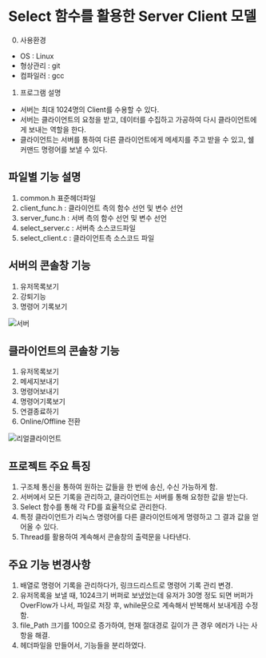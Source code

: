 # Select 함수를 활용한 Server Client 모델
0. 사용환경
- OS : Linux  
- 형상관리 : git  
- 컴파일러 : gcc
  
1. 프로그램 설명  
- 서버는 최대 1024명의 Client를 수용할 수 있다.  
- 서버는 클라이언트의 요청을 받고, 데이터를 수집하고 가공하여 다시 클라이언트에게 보내는 역할을 한다.  
- 클라이언트는 서버를 통하여 다른 클라이언트에게 메세지를 주고 받을 수 있고, 쉘 커맨드 명령어를 보낼 수 있다. 
## 파일별 기능 설명
1. common.h 표준헤더파일  
2. client_func.h : 클라이언트 측의 함수 선언 및 변수 선언  
3. server_func.h : 서버 측의 함수 선언 및 변수 선언  
4. select_server.c : 서버측 소스코드파일  
5. select_client.c : 클라이언트측 소스코드 파일  
## 서버의 콘솔창 기능
1. 유저목록보기  
2. 강퇴기능  
3. 명령어 기록보기  

![서버](https://user-images.githubusercontent.com/80387186/204316584-36d7d508-f9c8-42b4-a1ba-39d8961672c8.PNG)

## 클라이언트의 콘솔창 기능
1. 유저목록보기  
2. 메세지보내기  
3. 명령어보내기  
4. 명령어기록보기  
5. 연결종료하기  
6. Online/Offline 전환  

![리얼클라이언트](https://user-images.githubusercontent.com/80387186/204316271-e610cdc3-e86c-4197-aa3b-e2700e53181f.PNG)

## 프로젝트 주요 특징
1. 구조체 통신을 통하여 원하는 값들을 한 번에 송신, 수신 가능하게 함.  
2. 서버에서 모든 기록을 관리하고, 클라이언트는 서버를 통해 요청한 값을 받는다.  
3. Select 함수를 통해 각 FD를 효율적으로 관리한다.  
4. 특정 클라이언트가 리눅스 명령어를 다른 클라이언트에게 명령하고 그 결과 값을 얻어올 수 있다.  
5. Thread를 활용하여 계속해서 콘솔창의 출력문을 나타낸다.  

## 주요 기능 변경사항
1. 배열로 명령어 기록을 관리하다가, 링크드리스트로 명령어 기록 관리 변경.  
2. 유저목록을 보낼 때, 1024크기 버퍼로 보냈었는데 유저가 30명 정도 되면 버퍼가 OverFlow가 나서,
파일로 저장 후, while문으로 계속해서 반복해서 보내게끔 수정함.  
3. file_Path 크기를 100으로 증가하여, 현재 절대경로 길이가 큰 경우 에러가 나는 사항을 해결.  
4. 헤더파일을 만들어서, 기능들을 분리하였다.  
